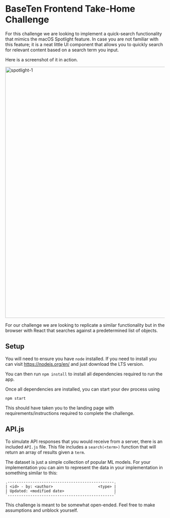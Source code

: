 # BaseTen Frontend Take-Home Challenge

For this challenge we are looking to implement a quick-search functionality that mimics
the macOS Spotlight feature. In case you are not familiar with this feature; it is a neat
little UI component that allows you to quickly search for relevant content based on a
search term you input.

Here is a screenshot of it in action.

<img width="792" alt="spotlight-1" src="https://user-images.githubusercontent.com/981800/137999694-d703e8e4-82c8-4b34-ae85-60ec732a0901.png">

For our challenge we are looking to replicate a similar functionality but in the browser
with React that searches against a predetermined list of objects.

## Setup

You will need to ensure you have `node` installed. If you need to install you can visit
https://nodejs.org/en/ and just download the LTS version.

You can then run `npm install` to install all dependencies required to run the app.

Once all dependencies are installed, you can start your dev process using

```
npm start
```

This should have taken you to the landing page with requirements/instructions required
to complete the challenge.

## API.js

To simulate API responses that you would receive from a server, there is an included
`API.js` file. This file includes a `search(<term>)` function that will return an array
of results given a `term`.

The dataset is just a simple collection of popular ML models. For your implementation
you can aim to represent the data in your implementation in something similar to this:

```
.-----------------------------------------------.
| <id> - by: <author>                    <type> |
| Updated: <modified date>                      |
`-----------------------------------------------`
```

This challenge is meant to be somewhat open-ended. Feel free to make assumptions and
unblock yourself.